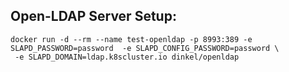 ## Open-LDAP Server Setup:

```
docker run -d --rm --name test-openldap -p 8993:389 -e SLAPD_PASSWORD=password  -e SLAPD_CONFIG_PASSWORD=password \
 -e SLAPD_DOMAIN=ldap.k8scluster.io dinkel/openldap
```



